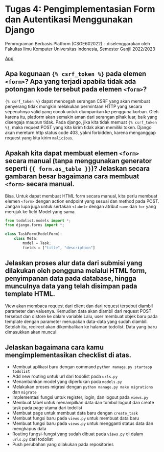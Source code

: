 # Tugas 4: Pengimplementasian Form dan Autentikasi Menggunakan Django

Pemrograman Berbasis Platform (CSGE602022) - diselenggarakan oleh Fakultas Ilmu Komputer Universitas Indonesia, Semester Ganjil 2022/2023

[App](https://mervinapp.herokuapp.com/todolist)

## Apa kegunaan `{% csrf_token %}` pada elemen `<form>`? Apa yang terjadi apabila tidak ada potongan kode tersebut pada elemen `<form>`? 

`{% csrf_token %}` dapat mencegah serangan CSRF yang akan membuat penyerang tidak mungkin melakukan permintaan HTTP yang secara sepenuhnya valid yang cocok untuk diumpankan ke pengguna korban. Oleh karena itu, platform akan semakin aman dari serangan pihak luar, baik yang disengaja maupun tidak.
Pada django, jika kita tidak memuat `{% csrf_token %}`, maka request POST yang kita kirim tidak akan memiliki token. Django akan mereturn http status code 403, yakni forbidden, karena menganggap request yang kita kirim `malicious`.

## Apakah kita dapat membuat elemen `<form>` secara manual (tanpa menggunakan generator seperti `{{ form.as_table }}`)? Jelaskan secara gambaran besar bagaimana cara membuat `<form>` secara manual.

Bisa. Untuk dapat membuat HTML form secara manual, kita perlu membuat elemen `<form>` dengan action endpoint yang sesuai dan method pada POST. Jangan lupa  juga untuk sertakan `<label>` dengan atribut `name` dan `for` yang merujuk ke field Model yang sama.

```python
from todolist.models import *;
from django.forms import *;

class TaskForm(ModelForm):
    class Meta:
        model = Task;
        fields = ["title", "description"]
```


## Jelaskan proses alur data dari submisi yang dilakukan oleh pengguna melalui HTML form, penyimpanan data pada database, hingga munculnya data yang telah disimpan pada template HTML.

View akan membaca request dari client dan dari request tersebut diambil parameter dan valuenya. Kemudian data akan diambil dari request POST tersebut dan distore ke dalam variable.Lalu, user membuat objek baru pada template dengan parameter merupakan data-data yang sudah diambil. Setelah itu, redirect akan dikembalikan ke halaman todolist. Data yang baru dimasukkan akan muncul

## Jelaskan bagaimana cara kamu mengimplementasikan checklist di atas.

- Membuat aplikasi baru dengan command `python manage.py startapp todolist`
- Add new routing untuk url dari todolist pada `urls.py`
- Menambahkan model yang diperlukan pada `models.py`
- Melakukan proses migrasi dengan `python manage.py make migrations` dan `migrate`
- Implementasi fungsi untuk register, login, dan logout pada `views.py`
- Membuat tabel untuk menampilkan data dan tombol logout dan create task pada page utama dari todolist
- Membuat page untuk membuat data baru dengan `create_task`
- Membuat fungsi baru pada `views.py` untuk membuat data baru
- Membuat fungsi baru pada `views.py` untuk mengganti status data dan menghapus data
- Routing fungsi-fungsi yang sudah dibuat pada `views.py` di dalam `urls.py` dari todolist
- Push perubahan yang dilakukan pada repositories

